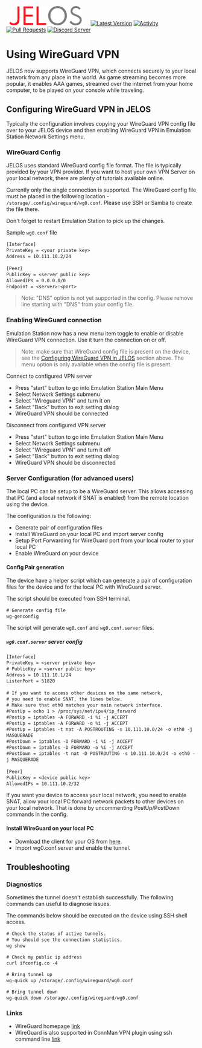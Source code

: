 &nbsp;&nbsp;<img src="https://raw.githubusercontent.com/JustEnoughLinuxOS/distribution/dev/distributions/JELOS/logos/jelos-logo.png" width=192>&nbsp;&nbsp;&nbsp;&nbsp;&nbsp;&nbsp;[![Latest Version](https://img.shields.io/github/release/JustEnoughLinuxOS/distribution.svg?color=5998FF&label=latest%20version&style=flat-square)](https://github.com/JustEnoughLinuxOS/distribution/releases/latest) [![Activity](https://img.shields.io/github/commit-activity/m/JustEnoughLinuxOS/distribution?color=5998FF&style=flat-square)](https://github.com/JustEnoughLinuxOS/distribution/commits) [![Pull Requests](https://img.shields.io/github/issues-pr-closed/JustEnoughLinuxOS/distribution?color=5998FF&style=flat-square)](https://github.com/JustEnoughLinuxOS/distribution/pulls) [![Discord Server](https://img.shields.io/discord/948029830325235753?color=5998FF&label=chat&style=flat-square)](https://discord.gg/seTxckZjJy)
#

# Using WireGuard VPN
JELOS now supports WireGuard VPN, which connects securely to your local network from any place in the world. As game streaming becomes more popular, it enables AAA games, streamed over the internet from your home computer, to be played on your console while traveling.

## Configuring WireGuard VPN in JELOS
Typically the configuration involves copying your WireGuard VPN config file over to your JELOS device and then enabling WireGuard VPN in Emulation Station Network Settings menu.

### WireGuard Config
JELOS uses standard WireGuard config file format. The file is typically provided by your VPN provider. If you want to host your own VPN Server on your local network, there are plenty of tutorials available online.

Currently only the single connection is supported. The WireGuard config file must be placed in the following location - `/storage/.config/wireguard/wg0.conf`. Please use SSH or Samba to create the file there.

Don't forget to restart Emulation Station to pick up the changes.

Sample `wg0.conf` file
```
[Interface]
PrivateKey = <your private key>
Address = 10.111.10.2/24

[Peer]
PublicKey = <server public key>
AllowedIPs = 0.0.0.0/0
Endpoint = <server>:<port>
```
> Note: "DNS" option is not yet supported in the config. Please remove line starting with "DNS" from your config file.

### Enabling WireGuard connection
Emulation Station now has a new menu item toggle to enable or disable WireGuard VPN connection. Use it turn the connection on or off.

> Note: make sure that WireGuard config file is present on the device, see the [Configuring WireGuard VPN in JELOS](https://github.com/JustEnoughLinuxOS/distribution/wiki/WireGuard-VPN#Configuring-WireGuard-VPN-in-JELOS) section above. The menu option is only available when the config file is present.

Connect to configured VPN server
* Press "start" button to go into Emulation Station Main Menu
* Select Network Settings submenu
* Select "Wireguard VPN" and turn it on
* Select "Back" button to exit setting dialog
* WireGuard VPN should be connected

Disconnect from configured VPN server
* Press "start" button to go into Emulation Station Main Menu
* Select Network Settings submenu
* Select "Wireguard VPN" and turn it off
* Select "Back" button to exit setting dialog
* WireGuard VPN should be disconnected

### Server Configuration (for advanced users)
The local PC can be setup to be a WireGuard server. This allows accessing that PC (and a local network if SNAT is enabled) from the remote location using the device.

The configuration is the following:
* Generate pair of configuration files
* Install WireGuard on your local PC and import server config
* Setup Port Forwarding for WireGuard port from your local router to your local PC
* Enable WireGuard on your device 

#### Config Pair generation
The device have a helper script which can generate a pair of configuration files for the device and for the local PC with WireGuard server.

The script should be executed from SSH terminal.
```
# Generate config file
wg-genconfig
```
The script will generate `wg0.conf` and `wg0.conf.server` files.

##### `wg0.conf.server` server config
```
[Interface]
PrivateKey = <server private key>
# PublicKey = <server public key>
Address = 10.111.10.1/24
ListenPort = 51820

# If you want to access other devices on the same network,
# you need to enable SNAT, the lines below.
# Make sure that eth0 matches your main network interface.
#PostUp = echo 1 > /proc/sys/net/ipv4/ip_forward
#PostUp = iptables -A FORWARD -i %i -j ACCEPT
#PostUp = iptables -A FORWARD -o %i -j ACCEPT
#PostUp = iptables -t nat -A POSTROUTING -s 10.111.10.0/24 -o eth0 -j MASQUERADE
#PostDown = iptables -D FORWARD -i %i -j ACCEPT
#PostDown = iptables -D FORWARD -o %i -j ACCEPT
#PostDown = iptables -t nat -D POSTROUTING -s 10.111.10.0/24 -o eth0 -j MASQUERADE

[Peer]
PublicKey = <device public key>
AllowedIPs = 10.111.10.2/32
```
If you want you device to access your local network, you need to enable SNAT, allow your local PC forward network packets to other devices on your local network. That is done by uncommenting PostUp/PostDown commands in the config. 

#### Install WireGuard on your local PC
* Download the client for your OS from [here](https://www.wireguard.com/install/).
* Import  wg0.conf.server and enable the tunnel.

## Troubleshooting
### Diagnostics
Sometimes the tunnel doesn't establish successfully. The following commands can useful to diagnose issues.

The commands below should be executed on the device using SSH shell access.

```
# Check the status of active tunnels.
# You should see the connection statistics.
wg show
```
```
# Check my public ip address
curl ifconfig.co -4
```
```
# Bring tunnel up
wg-quick up /storage/.config/wireguard/wg0.conf
```
```
# Bring tunnel down
wg-quick down /storage/.config/wireguard/wg0.conf
```

### Links
* WireGuard homepage [link](https://www.wireguard.com/)
* WireGuard is also supported in ConnMan VPN plugin using ssh command line [link](https://wiki.libreelec.tv/configuration/wireguard)
